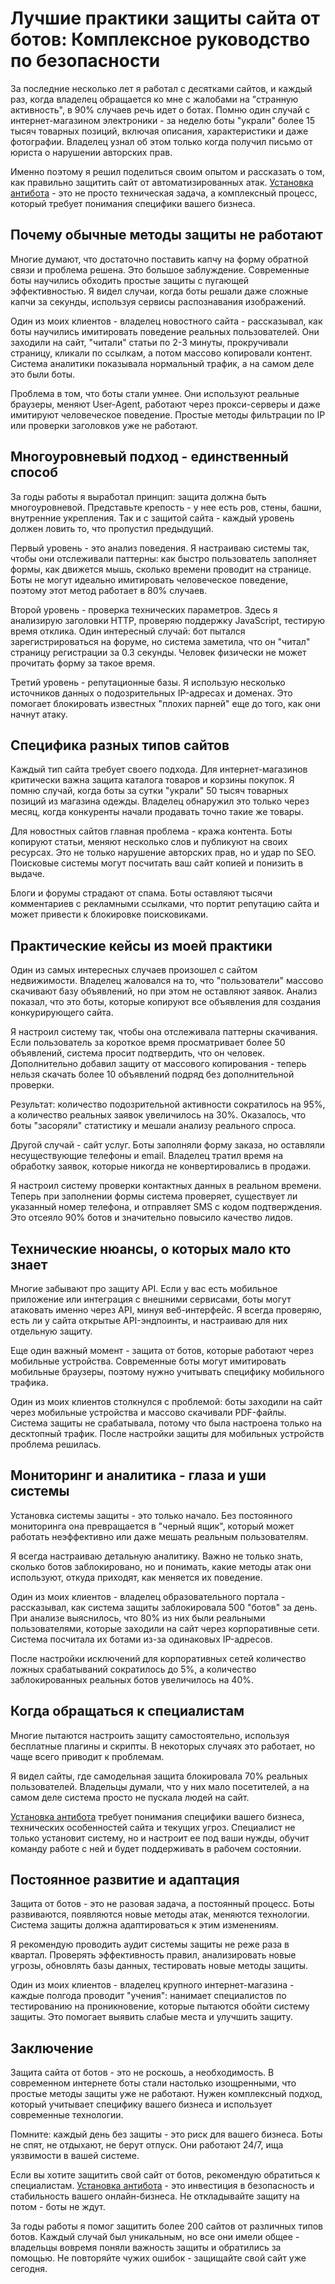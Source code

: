 # Лучшие практики защиты сайта от ботов: Комплексное руководство по безопасности

За последние несколько лет я работал с десятками сайтов, и каждый раз, когда владелец обращается ко мне с жалобами на "странную активность", в 90% случаев речь идет о ботах. Помню один случай с интернет-магазином электроники - за неделю боты "украли" более 15 тысяч товарных позиций, включая описания, характеристики и даже фотографии. Владелец узнал об этом только когда получил письмо от юриста о нарушении авторских прав.

Именно поэтому я решил поделиться своим опытом и рассказать о том, как правильно защитить сайт от автоматизированных атак. [Установка антибота](https://progaem.com/ustanovka-antibota-usluga-po-zashhite-ot-botov-vashih-sajtov-na-razlichnyh-cms-sistemah.html) - это не просто техническая задача, а комплексный процесс, который требует понимания специфики вашего бизнеса.

## Почему обычные методы защиты не работают

Многие думают, что достаточно поставить капчу на форму обратной связи и проблема решена. Это большое заблуждение. Современные боты научились обходить простые защиты с пугающей эффективностью. Я видел случаи, когда боты решали даже сложные капчи за секунды, используя сервисы распознавания изображений.

Один из моих клиентов - владелец новостного сайта - рассказывал, как боты научились имитировать поведение реальных пользователей. Они заходили на сайт, "читали" статьи по 2-3 минуты, прокручивали страницу, кликали по ссылкам, а потом массово копировали контент. Система аналитики показывала нормальный трафик, а на самом деле это были боты.

Проблема в том, что боты стали умнее. Они используют реальные браузеры, меняют User-Agent, работают через прокси-серверы и даже имитируют человеческое поведение. Простые методы фильтрации по IP или проверки заголовков уже не работают.

## Многоуровневый подход - единственный способ

За годы работы я выработал принцип: защита должна быть многоуровневой. Представьте крепость - у нее есть ров, стены, башни, внутренние укрепления. Так и с защитой сайта - каждый уровень должен ловить то, что пропустил предыдущий.

Первый уровень - это анализ поведения. Я настраиваю системы так, чтобы они отслеживали паттерны: как быстро пользователь заполняет формы, как движется мышь, сколько времени проводит на странице. Боты не могут идеально имитировать человеческое поведение, поэтому этот метод работает в 80% случаев.

Второй уровень - проверка технических параметров. Здесь я анализирую заголовки HTTP, проверяю поддержку JavaScript, тестирую время отклика. Один интересный случай: бот пытался зарегистрироваться на форуме, но система заметила, что он "читал" страницу регистрации за 0.3 секунды. Человек физически не может прочитать форму за такое время.

Третий уровень - репутационные базы. Я использую несколько источников данных о подозрительных IP-адресах и доменах. Это помогает блокировать известных "плохих парней" еще до того, как они начнут атаку.

## Специфика разных типов сайтов

Каждый тип сайта требует своего подхода. Для интернет-магазинов критически важна защита каталога товаров и корзины покупок. Я помню случай, когда боты за сутки "украли" 50 тысяч товарных позиций из магазина одежды. Владелец обнаружил это только через месяц, когда конкуренты начали продавать точно такие же товары.

Для новостных сайтов главная проблема - кража контента. Боты копируют статьи, меняют несколько слов и публикуют на своих ресурсах. Это не только нарушение авторских прав, но и удар по SEO. Поисковые системы могут посчитать ваш сайт копией и понизить в выдаче.

Блоги и форумы страдают от спама. Боты оставляют тысячи комментариев с рекламными ссылками, что портит репутацию сайта и может привести к блокировке поисковиками.

## Практические кейсы из моей практики

Один из самых интересных случаев произошел с сайтом недвижимости. Владелец жаловался на то, что "пользователи" массово скачивают базу объявлений, но при этом не оставляют заявок. Анализ показал, что это боты, которые копируют все объявления для создания конкурирующего сайта.

Я настроил систему так, чтобы она отслеживала паттерны скачивания. Если пользователь за короткое время просматривает более 50 объявлений, система просит подтвердить, что он человек. Дополнительно добавил защиту от массового копирования - теперь нельзя скачать более 10 объявлений подряд без дополнительной проверки.

Результат: количество подозрительной активности сократилось на 95%, а количество реальных заявок увеличилось на 30%. Оказалось, что боты "засоряли" статистику и мешали анализу реального спроса.

Другой случай - сайт услуг. Боты заполняли форму заказа, но оставляли несуществующие телефоны и email. Владелец тратил время на обработку заявок, которые никогда не конвертировались в продажи.

Я настроил систему проверки контактных данных в реальном времени. Теперь при заполнении формы система проверяет, существует ли указанный номер телефона, и отправляет SMS с кодом подтверждения. Это отсеяло 90% ботов и значительно повысило качество лидов.

## Технические нюансы, о которых мало кто знает

Многие забывают про защиту API. Если у вас есть мобильное приложение или интеграция с внешними сервисами, боты могут атаковать именно через API, минуя веб-интерфейс. Я всегда проверяю, есть ли у сайта открытые API-эндпоинты, и настраиваю для них отдельную защиту.

Еще один важный момент - защита от ботов, которые работают через мобильные устройства. Современные боты могут имитировать мобильные браузеры, поэтому нужно учитывать специфику мобильного трафика.

Один из моих клиентов столкнулся с проблемой: боты заходили на сайт через мобильные устройства и массово скачивали PDF-файлы. Система защиты не срабатывала, потому что была настроена только на десктопный трафик. После настройки защиты для мобильных устройств проблема решилась.

## Мониторинг и аналитика - глаза и уши системы

Установка системы защиты - это только начало. Без постоянного мониторинга она превращается в "черный ящик", который может работать неэффективно или даже мешать реальным пользователям.

Я всегда настраиваю детальную аналитику. Важно не только знать, сколько ботов заблокировано, но и понимать, какие методы атак они используют, откуда приходят, как меняется их поведение.

Один из моих клиентов - владелец образовательного портала - рассказывал, как система защиты заблокировала 500 "ботов" за день. При анализе выяснилось, что 80% из них были реальными пользователями, которые заходили на сайт через корпоративные сети. Система посчитала их ботами из-за одинаковых IP-адресов.

После настройки исключений для корпоративных сетей количество ложных срабатываний сократилось до 5%, а количество заблокированных реальных ботов увеличилось на 40%.

## Когда обращаться к специалистам

Многие пытаются настроить защиту самостоятельно, используя бесплатные плагины и скрипты. В некоторых случаях это работает, но чаще всего приводит к проблемам.

Я видел сайты, где самодельная защита блокировала 70% реальных пользователей. Владельцы думали, что у них мало посетителей, а на самом деле система просто не пускала людей на сайт.

[Установка антибота](https://progaem.com/ustanovka-antibota-usluga-po-zashhite-ot-botov-vashih-sajtov-na-razlichnyh-cms-sistemah.html) требует понимания специфики вашего бизнеса, технических особенностей сайта и текущих угроз. Специалист не только установит систему, но и настроит ее под ваши нужды, обучит команду работе с ней и будет поддерживать в рабочем состоянии.

## Постоянное развитие и адаптация

Защита от ботов - это не разовая задача, а постоянный процесс. Боты развиваются, появляются новые методы атак, меняются технологии. Система защиты должна адаптироваться к этим изменениям.

Я рекомендую проводить аудит системы защиты не реже раза в квартал. Проверять эффективность правил, анализировать новые угрозы, обновлять базы данных, тестировать новые методы защиты.

Один из моих клиентов - владелец крупного интернет-магазина - каждые полгода проводит "учения": нанимает специалистов по тестированию на проникновение, которые пытаются обойти систему защиты. Это помогает выявить слабые места и улучшить защиту.

## Заключение

Защита сайта от ботов - это не роскошь, а необходимость. В современном интернете боты стали настолько изощренными, что простые методы защиты уже не работают. Нужен комплексный подход, который учитывает специфику вашего бизнеса и использует современные технологии.

Помните: каждый день без защиты - это риск для вашего бизнеса. Боты не спят, не отдыхают, не берут отпуск. Они работают 24/7, ища уязвимости в вашей системе.

Если вы хотите защитить свой сайт от ботов, рекомендую обратиться к специалистам. [Установка антибота](https://progaem.com/ustanovka-antibota-usluga-po-zashhite-ot-botov-vashih-sajtov-na-razlichnyh-cms-sistemah.html) - это инвестиция в безопасность и стабильность вашего онлайн-бизнеса. Не откладывайте защиту на потом - боты не ждут.

За годы работы я помог защитить более 200 сайтов от различных типов ботов. Каждый случай был уникальным, но все они имели общее - владельцы вовремя поняли важность защиты и обратились за помощью. Не повторяйте чужих ошибок - защищайте свой сайт уже сегодня.



